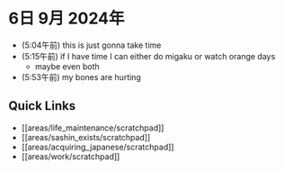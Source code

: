 # 6日 9月 2024年
- (5:04午前) this is just gonna take time
- (5:15午前) if I have time I can either do migaku or watch orange days
  - maybe even both
- (5:53午前) my bones are hurting


 



## Quick Links
- [[areas/life_maintenance/scratchpad]]
- [[areas/sashin_exists/scratchpad]]
- [[areas/acquiring_japanese/scratchpad]]
- [[areas/work/scratchpad]]
